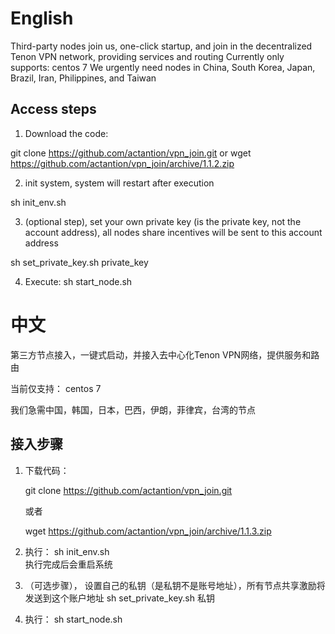 # English

Third-party nodes join us, one-click startup, and join in the decentralized Tenon VPN network, providing services and routing
Currently only supports: centos 7
We urgently need nodes in China, South Korea, Japan, Brazil, Iran, Philippines, and Taiwan

## Access steps
1. Download the code:

git clone https://github.com/actantion/vpn_join.git
or
wget https://github.com/actantion/vpn_join/archive/1.1.2.zip

2. init system, system will restart after execution

 sh init_env.sh

3. (optional step), set your own private key (is the private key, not the account address), all nodes share incentives will be sent to this account address 

sh set_private_key.sh private_key

4. Execute: sh start_node.sh

# 中文

第三方节点接入，一键式启动，并接入去中心化Tenon VPN网络，提供服务和路由

当前仅支持： centos 7

我们急需中国，韩国，日本，巴西，伊朗，菲律宾，台湾的节点

## 接入步骤

1. 下载代码： 
  
   git clone https://github.com/actantion/vpn_join.git
   
   或者
   
   wget https://github.com/actantion/vpn_join/archive/1.1.3.zip
   

2. 执行： sh init_env.sh  
   执行完成后会重启系统
   
3. （可选步骤）， 设置自己的私钥（是私钥不是账号地址），所有节点共享激励将发送到这个账户地址
   sh set_private_key.sh 私钥
   
4. 执行： sh start_node.sh

    
    


